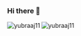 ### Hi there 👋

<p><img align="left" src="https://github-readme-stats.vercel.app/api/top-langs?username=yubraaj11&show_icons=true&locale=en&layout=compact" alt="yubraaj11" /></p>

<p><img align="left" src="https://github-readme-streak-stats.herokuapp.com/?user=yubraaj11" alt="yubraaj11" /></p>
